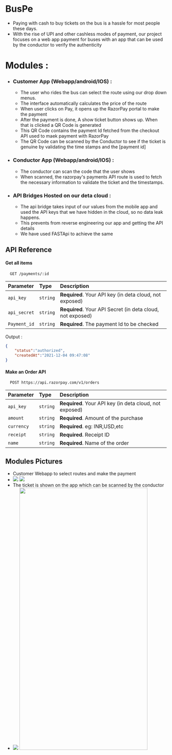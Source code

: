 # BusPe

- Paying with cash to buy tickets on the bus is a hassle for most people these days.
- With the rise of UPI and other cashless modes of payment, our project focuses on a web app payment for buses with an app that can be used by the conductor to verify the authenticity

# Modules :
- ### Customer App (Webapp/android/IOS) : 
  - The user who rides the bus can select the route using our drop down menus.
  - The interface automatically calculates the price of the route
  - When user clicks on Pay, it opens up the RazorPay portal to make the payment
  - After the payment is done, A show ticket button shows up. When that is clicked a QR Code is generated
  - This QR Code contains the payment Id fetched from the checkout API used to maek payment with RazorPay
  - The QR Code can be scanned by the Conductor to see if the ticket is genuine by validating the time stamps and the [payment id]
- ### Conductor App (Webapp/android/IOS) :
   - The conductor can scan the code that the user shows
   - When scanned, the razorpay's payments API route is used to fetch the necessary information 
     to validate the ticket and the timestamps.

- ### API Bridges Hosted on our deta cloud :
   - The api bridge takes input of our values from the mobile app and used the API keys that we have hidden in the cloud, so no data leak happens.
   - This prevents from reverse engineering our app and getting the API details
   - We have used FASTApi to achieve the same

## API Reference

#### Get all items

```http
  GET /payments/:id
```

| Parameter | Type     | Description                |
| :-------- | :------- | :------------------------- |
| `api_key` | `string` | **Required**. Your API key (in deta cloud, not exposed) |
| `api_secret` | `string` | **Required**. Your API Secret (in deta cloud, not exposed)|
| `Payment_id` | `string` | **Required**. The payment Id to be checked  |

Output : 
```json
{
    "status":"authorized",
    "createdAt":"2021-12-04 09:47:08"
}
```
#### Make an Order API

```http
  POST https://api.razorpay.com/v1/orders
```

| Parameter | Type     | Description                       |
| :-------- | :------- | :-------------------------------- |
| `api_key` | `string` | **Required**. Your API key (in deta cloud, not exposed) |
| `amount`      | `string` | **Required**. Amount of the purchase |
| `currency`      | `string` | **Required**. eg: INR,USD,etc |
| `receipt`      | `string` | **Required**. Receipt ID |
| `name`      | `string` | **Required**. Name of the order|



## Modules Pictures
- Customer Webapp to select routes and make the payment
- <img src="demo/rzp1.png"> <img src="demo/rzp3.png">
- The ticket is shown on the app which can be scanned by the conductor
- <img src="demo/rzp2.png"> <img src="demo/rzp4.jpeg" height="820" width="400">




